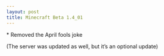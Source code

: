 ```yaml
---
layout: post
title: Minecraft Beta 1.4_01
---
```

\* Removed the April fools joke<br>

(The server was updated as well, but it’s an optional update)
